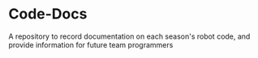 # Code-Docs
A repository to record documentation on each season's robot code, and provide information for future team programmers
